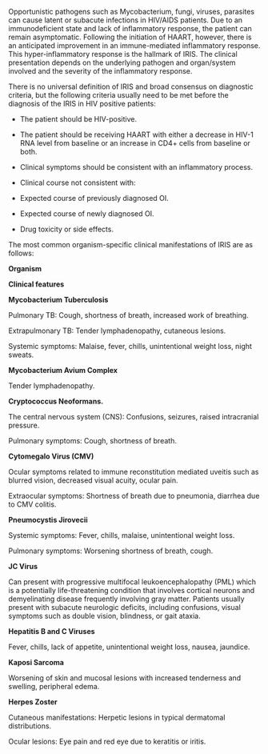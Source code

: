 Opportunistic pathogens such as Mycobacterium, fungi, viruses, parasites can cause latent or subacute infections in HIV/AIDS patients. Due to an immunodeficient state and lack of inflammatory response, the patient can remain asymptomatic. Following the initiation of HAART, however, there is an anticipated improvement in an immune-mediated inflammatory response. This hyper-inflammatory response is the hallmark of IRIS. The clinical presentation depends on the underlying pathogen and organ/system involved and the severity of the inflammatory response.

There is no universal definition of IRIS and broad consensus on diagnostic criteria, but the following criteria usually need to be met before the diagnosis of the IRIS in HIV positive patients:

- The patient should be HIV-positive.

- The patient should be receiving HAART with either a decrease in HIV-1 RNA level from baseline or an increase in CD4+ cells from baseline or both.

- Clinical symptoms should be consistent with an inflammatory process.

- Clinical course not consistent with:

- Expected course of previously diagnosed OI.
- Expected course of newly diagnosed OI.
- Drug toxicity or side effects.

The most common organism-specific clinical manifestations of IRIS are as follows:

**Organism**

**Clinical features**

**Mycobacterium Tuberculosis**





Pulmonary TB: Cough, shortness of breath, increased work of breathing.

Extrapulmonary TB: Tender lymphadenopathy, cutaneous lesions.

Systemic symptoms: Malaise, fever, chills, unintentional weight loss, night sweats.

**Mycobacterium Avium Complex**

Tender lymphadenopathy.

**Cryptococcus Neoformans.**



The central nervous system (CNS): Confusions, seizures, raised intracranial pressure.

Pulmonary symptoms: Cough, shortness of breath.

**Cytomegalo Virus (CMV)**



Ocular symptoms related to immune reconstitution mediated uveitis such as blurred vision, decreased visual acuity, ocular pain.

Extraocular symptoms: Shortness of breath due to pneumonia, diarrhea due to CMV colitis.

**Pneumocystis Jirovecii**



Systemic symptoms: Fever, chills, malaise, unintentional weight loss.

Pulmonary symptoms: Worsening shortness of breath, cough.

**JC Virus**



Can present with progressive multifocal leukoencephalopathy (PML) which is a potentially life-threatening condition that involves cortical neurons and demyelinating disease frequently involving gray matter. Patients usually present with subacute neurologic deficits, including confusions, visual symptoms such as double vision, blindness, or gait ataxia.

**Hepatitis B and C Viruses**



Fever, chills, lack of appetite, unintentional weight loss, nausea, jaundice.

**Kaposi Sarcoma**



Worsening of skin and mucosal lesions with increased tenderness and swelling, peripheral edema.

**Herpes Zoster**





Cutaneous manifestations: Herpetic lesions in typical dermatomal distributions.

Ocular lesions: Eye pain and red eye due to keratitis or iritis.